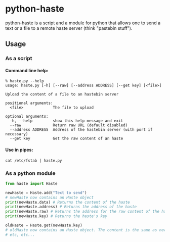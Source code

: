 # python-haste

python-haste is a script and a module for python that allows one to send a text or a file to a remote haste server (think "pastebin stuff").

## Usage

### As a script

#### Command line help:

```
% haste.py --help                     
usage: haste.py [-h] [--raw] [--address ADDRESS] [--get key] [<file>]

Upload the content of a file to an hastebin server

positional arguments:
  <file>             The file to upload

optional arguments:
  -h, --help         show this help message and exit
  --raw              Return raw URL (default disabled)
  --address ADDRESS  Address of the hastebin server (with port if necessary)
  --get key          Get the raw content of an haste
```

#### Use in pipes:

```
cat /etc/fstab | haste.py
```

### As a python module

```python
from haste import Haste

newHaste = Haste.add("Text to send")
# newHaste now contains an Haste object
print(newHaste.data) # Returns the content of the haste
print(newHaste.address) # Returns the address of the haste
print(newHaste.raw) # Returns the address for the raw content of the haste
print(newHaste.key) # Returns the haste's key

oldHaste = Haste.get(newHaste.key)
# oldHaste now contains an Haste object. The content is the same as newHaste because we just retrieved the haste associated with newHaste's key
# etc, etc...
```
